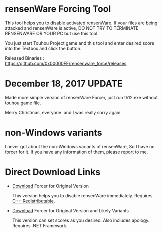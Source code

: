 # rensenWare Forcing Tool
This tool helps you to disable activated rensenWare. If your files are being attacked and rensenWare is active, DO NOT TRY TO TERMINATE RENSENWARE OR YOUR PC but use this tool.

You just start Touhou Project game and this tool and enter desired score into the Textbox and click the button.

Released Binaries : https://github.com/0x00000FF/rensenware_force/releases

# December 18, 2017 UPDATE
Made more simple version of rensenWare Forcer, just run th12.exe without touhou game file.

Merry Christmas, everyone. and I was really sorry again.

# non-Windows variants
I never got about the non-Windows variants of rensenWare, So I have no forcer for it. If you have any information of them, please report to me.

# Direct Download Links

* [Download](https://github.com/0x00000FF/rensenware_force/releases/download/forcer-native/th12.exe) Forcer for Original Version
  
  This version helps you to disable rensenWare immediately. Requires [C++ Redistributable](https://support.microsoft.com/help/2977003/the-latest-supported-visual-c-downloads).
  
* [Download](https://github.com/0x00000FF/rensenware_force/releases/download/forcer-enhanced/rensenWare_forcer.exe) Forcer for Original Version and Likely Variants
  
  This version can set scores as you desired. Also includes apology. Requires .NET Framework.

